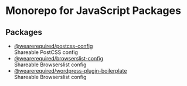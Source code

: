 # Monorepo for JavaScript Packages

## Packages

* [@wearerequired/postcss-config](packages/postcss-config)  
  Shareable PostCSS config
* [@wearerequired/browserslist-config](packages/browserslist-config)  
  Shareable Browserslist config
* [@wearerequired/wordpress-plugin-boilerplate](packages/wordpress-plugin-boilerplate)  
  Shareable Browserslist config
